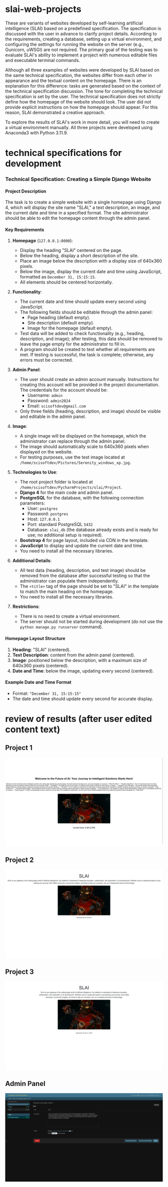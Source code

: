 # slai-web-projects

These are variants of websites developed by self-learning artificial intelligence (SLAI) based on a predefined specification. The specification is discussed with the user in advance to clarify project details. According to the requirements, creating a database, setting up a virtual environment, and configuring the settings for running the website on the server (e.g., Gunicorn, uWSGI) are not required. The primary goal of the testing was to evaluate SLAI's ability to implement a project with numerous editable files and executable terminal commands.

Although all three examples of websites were developed by SLAI based on the same technical specification, the websites differ from each other in appearance and the textual content on the homepage. There is an explanation for this difference: tasks are generated based on the context of the technical specification discussion. The tone for completing the technical specification is set by the user. The technical specification does not strictly define how the homepage of the website should look. The user did not provide explicit instructions on how the homepage should appear. For this reason, SLAI demonstrated a creative approach.

To explore the results of SLAI's work in more detail, you will need to create a virtual environment manually. All three projects were developed using Anaconda3 with Python 3.11.9.


# technical specifications for development

### Technical Specification: Creating a Simple Django Website

#### Project Description
The task is to create a simple website with a single homepage using Django 4, which will display the site name "SLAI," a text description, an image, and the current date and time in a specified format. The site administrator should be able to edit the homepage content through the admin panel.

#### Key Requirements
1. **Homepage** (`127.0.0.1:8000`):
   - Display the heading "SLAI" centered on the page.
   - Below the heading, display a short description of the site.
   - Place an image below the description with a display size of 640x360 pixels.
   - Below the image, display the current date and time using JavaScript, formatted as `December 31, 15:15:15`.
   - All elements should be centered horizontally.

2. **Functionality**:
   - The current date and time should update every second using JavaScript.
   - The following fields should be editable through the admin panel:
     - Page heading (default empty).
     - Site description (default empty).
     - Image for the homepage (default empty).
   - Test data will be added to check functionality (e.g., heading, description, and image); after testing, this data should be removed to leave the page empty for the administrator to fill in.
   - A program should be created to test whether all requirements are met. If testing is successful, the task is complete; otherwise, any errors must be corrected.

3. **Admin Panel**:
   - The user should create an admin account manually. Instructions for creating this account will be provided in the project documentation. The credentials for the account should be:
     - Username: `admin`
     - Password: `admin2024`
     - Email: `scisoftdev@gmail.com`
   - Only three fields (heading, description, and image) should be visible and editable in the admin panel.

4. **Image**:
   - A single image will be displayed on the homepage, which the administrator can replace through the admin panel.
   - The image should automatically scale to 640x360 pixels when displayed on the website.
   - For testing purposes, use the test image located at `/home/scisoftdev/Pictures/Serenity_windows_xp.jpg`.

5. **Technologies to Use**:
   - The root project folder is located at `/home/scisoftdev/PycharmProjects/slai/Project`.
   - **Django 4** for the main code and admin panel.
   - **PostgreSQL** for the database, with the following connection parameters:
     - User: `postgres`
     - Password: `postgres`
     - Host: `127.0.0.1`
     - Port: standard PostgreSQL `5432`
     - Database: `slai_db` (the database already exists and is ready for use; no additional setup is required).
   - **Bootstrap 4** for page layout, included via CDN in the template.
   - **JavaScript** to display and update the current date and time.
   - You need to install all the necessary libraries.

6. **Additional Details**:
   - All test data (heading, description, and test image) should be removed from the database after successful testing so that the administrator can populate them independently.
   - The `<title>` tag of the page should be set to "SLAI" in the template to match the main heading on the homepage.
   - You need to install all the necessary libraries.

7. **Restrictions**:
   - There is no need to create a virtual environment.
   - The server should not be started during development (do not use the `python manage.py runserver` command).

#### Homepage Layout Structure
1. **Heading**: "SLAI" (centered).
2. **Text Description**: content from the admin panel (centered).
3. **Image**: positioned below the description, with a maximum size of 640x360 pixels (centered).
4. **Date and Time**: below the image, updating every second (centered).

#### Example Date and Time Format
- Format: `"December 31, 15:15:15"`
- The date and time should update every second for accurate display.

# review of results (after user edited content text)

## Project 1

![Image](https://github.com/scisoftdev/slai-web-projects/blob/main/images/Project_1.png)

## Project 2

![Image](https://github.com/scisoftdev/slai-web-projects/blob/main/images/Project_2.png)

## Project 3

![Image](https://github.com/scisoftdev/slai-web-projects/blob/main/images/Project_3.png)

## Admin Panel

![Image](https://github.com/scisoftdev/slai-web-projects/blob/main/images/Admin_panel.png)


